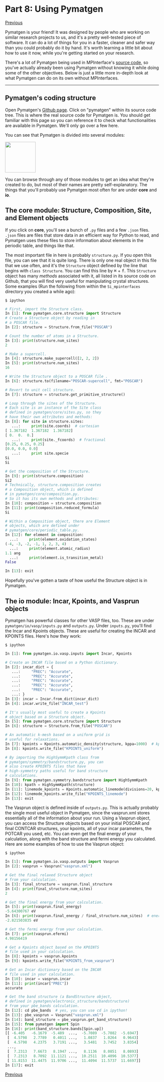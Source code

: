# Part 8: Using Pymatgen
[Previous](https://github.com/ashtonmv/Getting-Started/blob/master/objectives/Part_7.md)

Pymatgen is your friend! It was designed by people who are working on similar research projects to us, and it's a pretty well-tested piece of software. It can do a lot of things for you in a faster, cleaner and safer way than you could probably do it by hand. It's worth learning a little bit about how to use it now, while you're getting started on your research.

There's a lot of Pymatgen being used in MPInterface's [source code](https://github.com/henniggroup/mpinterfaces), so you've actually already been using Pymatgen without knowing it while doing some of the other objectives. Below is just a little more in-depth look at what Pymatgen can do on its own without MPInterfaces.

---------
## Pymatgen's coding structure
Open Pymatgen's [Github page](https://github.com/materialsproject/pymatgen). Click on "pymatgen" within its source code tree. This is where the real source code for Pymatgen is. You should get familiar with this page so you can reference it to check what functionalities are available in Pymatgen. We'll only go over a few here.

You can see that Pymatgen is divided into several modules:

<img src="img/pymatgen.png" style="width: 100px;"/>

You can browse through any of those modules to get an idea what they're created to do, but most of their names are pretty self-explanatory. The things that you'll probably use Pymatgen most often for are under **core** and **io**.

## The core module: Structure, Composition, Site, and Element objects
If you click on **core**, you'll see a bunch of `.py` files and a few `.json` files. `.json` files are files that store data in an efficient way for Python to read, and Pymatgen uses these files to store information about elements in the periodic table, and things like that.

The most important file in here is probably `structure.py`. If you open this file, you can see that it is quite long. There is only one real object in this file that we use often, and it's the `Structure` object defined by the line that begins with `class Structure`. You can find this line by <kbd>⌘</kbd> + <kbd>f</kbd>. This `Structure` object has many *methods* associated with it, all listed in its source code on Github, that you will find very useful for manipulating crystal structures. Some examples (Run the following from within the `Si_mpinterfaces` directory you created a while ago):

```shell
$ ipython
```
```python
# First, import the Structure class.
In [1]: from pymatgen.core.structure import Structure
# Create a Structure object by reading in
# a POSCAR file.
In [2]: structure = Structure.from_file("POSCAR")

# Count the number of atoms in a Structure.
In [3]: print(structure.num_sites)
2

# Make a supercell.
In [4]: structure.make_supercell([2, 2, 2])
In [5]: print(structure.num_sites)
16

# Write the Structure object to a POSCAR file .
In [6]: structure.to(filename="POSCAR-supercell", fmt="POSCAR")

# Revert to unit cell structure.
In [7]: structure = structure.get_primitive_structure()

# Loop through the sites of the Structure.
# Each site is an instance of the Site class
# defined in pymatgen/core/sites.py, so they
# have their own attributes and methods:
In [8]: for site in structure.sites:
   ...:     print(site.coords)  # cartesian
[ 1.367182  1.367182  1.367182]
[ 0.  0.  0.]
   ...:     print(site._fcoords)  # fractional
[0.25, 0.25, 0.25]
[0.0, 0.0, 0.0]
   ...:     print site.specie
Si
Si

# Get the composition of the Structure.
In [9]: print(structure.composition)
Si2
# Technically, structure.composition creates
# a Composition object, which is defined
# in pymatgen/core/composition.py. 
# So it has its own methods and attributes:
In [10]: composition = structure.composition
In [11]: print(composition.reduced_formula)
Si

# Within a Composition object, there are Element
# objects, which are defined under
# pymatgen/core/periodic_table.py.
In [12]: for element in composition:
  ...:     print(element.oxidation_states)
(-4, -3, -2, -1, 1, 2, 3, 4)
  ...:     print(element.atomic_radius)
1.1 ang
  ...:     print(element.is_transition_metal)
False

In [13]: exit
```

Hopefully you've gotten a taste of how useful the Structure object is in Pymatgen.

## The io module: Incar, Kpoints, and Vasprun objects
Pymatgen has powerful classes for other VASP files, too. These are under `pymatgen/io/vasp/inputs.py` and `outputs.py`. Under `inputs.py`, you'll find the Incar and Kpoints objects. These are useful for creating the INCAR and KPOINTS files. Here's how they work:

```shell
$ ipython
```
```python
In [1]: from pymatgen.io.vasp.inputs import Incar, Kpoints

# Create an INCAR file based on a Python dictionary.
In [2]: incar_dict = {
   ...:     "PREC": "Accurate",
   ...:     "PREC": "Accurate",
   ...:     "PREC": "Accurate",
   ...:     "PREC": "Accurate",
   ...:     "PREC": "Accurate",
   ...: }
In [3]: incar = Incar.from_dict(incar_dict)
In [4]: incar.write_file("INCAR_test")

# It's usually most useful to create a Kpoints
# object based on a Structure object.
In [5]: from pymatgen.core.structure import Structure
In [6]: structure = Structure.from_file("POSCAR")

# An automatic k-mesh based on a uniform grid is
# useful for relaxations.
In [7]: kpoints = Kpoints.automatic_density(structure, kppa=1000)  # kppa = kpoints per atom
In [8]: kpoints.write_file("KPOINTS_uniform")

# By importing the HighSymmKpath class from
# pymatgen/symmetry/bandstructure.py, you can
# also create KPOINTS files that have
# high-symmetry paths useful for band structure
# calculations.
In [9]: from pymatgen.symmetry.bandstructure import HighSymmKpath
In [10]: kpath = HighSymmKpath(structure)
In [11]: linemode_kpoints = Kpoints.automatic_linemode(divisions=20, kpath)
In [12]: linemode_kpoints.write_file("KPOINTS_linemode")
In [13]: exit
```
The Vasprun object is defined inside of `outputs.py`. This is actually probably the single most useful object in Pymatgen, since the vasprun.xml stores essentially all of the information about your run. Using a Vasprun object, you can access the Structure objects based on your initial POSCAR and final CONTCAR structures, your kpoints, all of your incar parameters, the POTCAR you used, etc. You can even get the final energy of your calculation, along with the band structure and fermi energy you calculated. Here are some examples of how to use the Vasprun object:

```shell
$ ipython
```
```python
In [1]: from pymatgen.io.vasp.outputs import Vasprun
In [2]: vasprun = Vasprun("vasprun.xml")

# Get the final relaxed Structure object
# from your calculation.
In [3]: final_structure = vasprun.final_structure
In [4]: print(final_structure.num_sites)
2

# Get the final energy from your calculation.
In [5]: print(vasprun.final_energy)
-5.64300767 eV
In [6]: print(vasprun.final_energy / final_structure.num_sites)  # energy per atom
-2.821503835 eV

# Get the fermi energy from your calculation.
In [7]: print(vasprun.efermi)
4.98156419

# Get a Kpoints object based on the KPOINTS
# file used in your calculation.
In [8]: kpoints = vasprun.kpoints
In [9]: kpoints.write_file("KPOINTS_from_vasprun")

# Get an Incar dictionary based on the INCAR
# file used in your calculation.
In [10]: incar = vasprun.incar
In [11]: print(incar["PREC"])
accurate

# Get the band structure (a BandStructure object,
# defined in pymatgen/electronic_structure/bandstructure)
# from your pbe_bands calculation.
In [12]: cd pbe_bands  # yes, you can use cd in ipython!
In [13]: pbe_vasprun = Vasprun("vasprun.xml")
In [14]: band_structure = pbe_vasprun.get_band_structure()
In [15]: from pymatgen import Spin
In [16]: print(band_structure.bands[Spin.up])
[[ -6.405   -6.1679  -5.489  ...,  -5.7089  -5.7082  -5.6947]
 [  4.5798   2.7789   0.4011 ...,   1.0837   1.0264   0.9643]
 [  4.5798   4.2375   3.7191 ...,   3.5481   3.7452   3.8354]
 ...,
 [  7.2313   7.6673   8.1947 ...,   8.1136   8.0851   8.0893]
 [  7.2313   8.7092  11.1121 ...,  10.2511  10.4096  10.5377]
 [ 11.8153  11.4475  11.9706 ...,  11.4094  11.5737  11.6697]]
In [17]: exit
```
[Previous](https://github.com/ashtonmv/Getting-Started/blob/master/objectives/Part_7.md)
